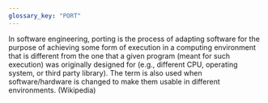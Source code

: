 ```yaml
---
glossary_key: "PORT"
---
```


In software engineering, porting is the process of adapting software for the purpose of achieving some form of execution in a computing environment that is different from the one that a given program (meant for such execution) was originally designed for (e.g., different CPU, operating system, or third party library). The term is also used when software/hardware is changed to make them usable in different environments. (Wikipedia)
